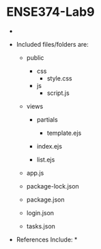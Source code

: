# ENSE374-Lab9
* 

* Included files/folders are: 
    * public
        * css
            * style.css
        * js 
            * script.js
    * views
        * partials
            * template.ejs

        * index.ejs
        * list.ejs
       
    * app.js
    * package-lock.json
    * package.json
    * login.json
    * tasks.json


* References Include:
    * 

